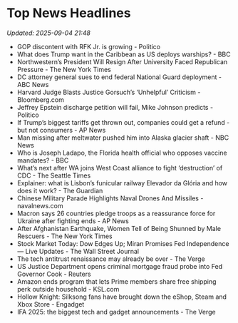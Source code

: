 # Top News Headlines

_Updated: 2025-09-04 21:48_

- GOP discontent with RFK Jr. is growing - Politico
- What does Trump want in the Caribbean as US deploys warships? - BBC
- Northwestern’s President Will Resign After University Faced Republican Pressure - The New York Times
- DC attorney general sues to end federal National Guard deployment - ABC News
- Harvard Judge Blasts Justice Gorsuch’s ‘Unhelpful’ Criticism - Bloomberg.com
- Jeffrey Epstein discharge petition will fail, Mike Johnson predicts - Politico
- If Trump’s biggest tariffs get thrown out, companies could get a refund - but not consumers - AP News
- Man missing after meltwater pushed him into Alaska glacier shaft - NBC News
- Who is Joseph Ladapo, the Florida health official who opposes vaccine mandates? - BBC
- What’s next after WA joins West Coast alliance to fight ‘destruction’ of CDC - The Seattle Times
- Explainer: what is Lisbon’s funicular railway Elevador da Glória and how does it work? - The Guardian
- Chinese Military Parade Highlights Naval Drones And Missiles - navalnews.com
- Macron says 26 countries pledge troops as a reassurance force for Ukraine after fighting ends - AP News
- After Afghanistan Earthquake, Women Tell of Being Shunned by Male Rescuers - The New York Times
- Stock Market Today: Dow Edges Up; Miran Promises Fed Independence — Live Updates - The Wall Street Journal
- The tech antitrust renaissance may already be over - The Verge
- US Justice Department opens criminal mortgage fraud probe into Fed Governor Cook - Reuters
- Amazon ends program that lets Prime members share free shipping perk outside household - KSL.com
- Hollow Knight: Silksong fans have brought down the eShop, Steam and Xbox Store - Engadget
- IFA 2025: the biggest tech and gadget announcements - The Verge